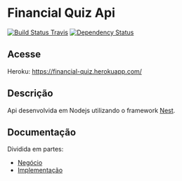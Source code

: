 # Financial Quiz Api

[![Build Status Travis](https://travis-ci.org/raphaelbs/financial-quiz-api.svg?branch=develop)](https://travis-ci.org/raphaelbs/financial-quiz-api)
[![Dependency Status](https://david-dm.org/raphaelbs/financial-quiz-api.svg)](https://david-dm.org/raphaelbs/financial-quiz-api)

## Acesse

Heroku:
https://financial-quiz.herokuapp.com/

## Descrição

Api desenvolvida em Nodejs utilizando o framework [Nest](https://docs.nestjs.com/).

## Documentação

Dividida em partes:

- [Negócio](./docs/business/readme.md)
- [Implementação](./docs/code/readme.md)
